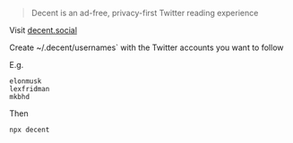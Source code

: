 > Decent is an ad-free, privacy-first Twitter reading experience

Visit [decent.social](https://decent.social/)

Create ~/.decent/usernames` with the Twitter accounts you want to follow

E.g.

```
elonmusk
lexfridman
mkbhd
```

Then

```sh
npx decent
```